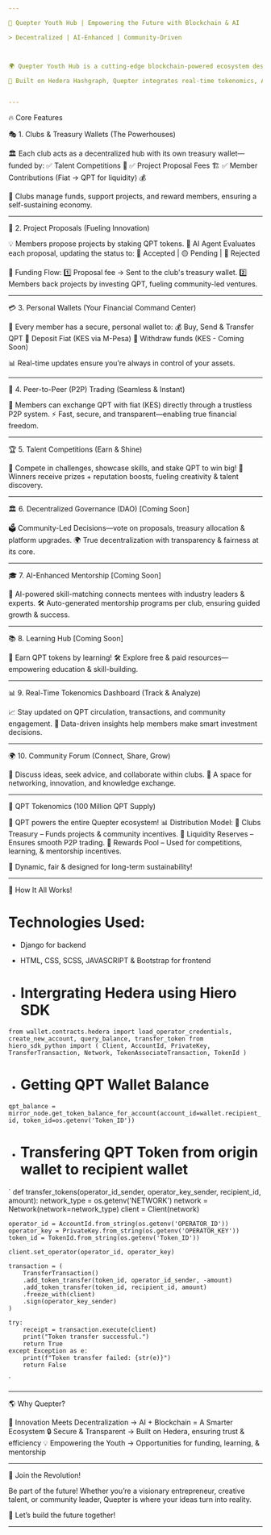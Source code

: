 ```yaml
---

🚀 Quepter Youth Hub | Empowering the Future with Blockchain & AI

> Decentralized | AI-Enhanced | Community-Driven



🌍 Quepter Youth Hub is a cutting-edge blockchain-powered ecosystem designed to empower youth, fund projects, and create opportunities through decentralized finance, AI mentorship, and skill-based rewards.

🔗 Built on Hedera Hashgraph, Quepter integrates real-time tokenomics, AI-driven evaluations, and seamless peer-to-peer transactions—all in a secure, transparent, and gamified environment.


---
```


🔥 Core Features

🎭 1. Clubs & Treasury Wallets (The Powerhouses)

🏛️ Each club acts as a decentralized hub with its own treasury wallet—funded by:
✅ Talent Competitions 🎤
✅ Project Proposal Fees 🏗️
✅ Member Contributions (Fiat → QPT for liquidity) 💰

🔹 Clubs manage funds, support projects, and reward members, ensuring a self-sustaining economy.


---

🚀 2. Project Proposals (Fueling Innovation)

💡 Members propose projects by staking QPT tokens.
🤖 AI Agent Evaluates each proposal, updating the status to:
🔵 Accepted | 🟡 Pending | 🔴 Rejected

🎯 Funding Flow:
1️⃣ Proposal fee → Sent to the club's treasury wallet.
2️⃣ Members back projects by investing QPT, fueling community-led ventures.


---

💳 3. Personal Wallets (Your Financial Command Center)

👤 Every member has a secure, personal wallet to:
💰 Buy, Send & Transfer QPT
🔄 Deposit Fiat (KES via M-Pesa)
💸 Withdraw funds (KES - Coming Soon)

📊 Real-time updates ensure you’re always in control of your assets.


---

🔄 4. Peer-to-Peer (P2P) Trading (Seamless & Instant)

🤝 Members can exchange QPT with fiat (KES) directly through a trustless P2P system.
⚡ Fast, secure, and transparent—enabling true financial freedom.


---

🏆 5. Talent Competitions (Earn & Shine)

🎤 Compete in challenges, showcase skills, and stake QPT to win big!
🏅 Winners receive prizes + reputation boosts, fueling creativity & talent discovery.


---

🏛 6. Decentralized Governance (DAO) [Coming Soon]

🗳 Community-Led Decisions—vote on proposals, treasury allocation & platform upgrades.
🌍 True decentralization with transparency & fairness at its core.


---

🎓 7. AI-Enhanced Mentorship [Coming Soon]

🔗 AI-powered skill-matching connects mentees with industry leaders & experts.
🛠️ Auto-generated mentorship programs per club, ensuring guided growth & success.


---

📚 8. Learning Hub [Coming Soon]

📖 Earn QPT tokens by learning!
🛠️ Explore free & paid resources—empowering education & skill-building.


---

📊 9. Real-Time Tokenomics Dashboard (Track & Analyze)

📈 Stay updated on QPT circulation, transactions, and community engagement.
🚀 Data-driven insights help members make smart investment decisions.


---

🌍 10. Community Forum (Connect, Share, Grow)

💬 Discuss ideas, seek advice, and collaborate within clubs.
🌟 A space for networking, innovation, and knowledge exchange.


---

🏦 QPT Tokenomics (100 Million QPT Supply)

🚀 QPT powers the entire Quepter ecosystem!
📊 Distribution Model:
🔹 Clubs Treasury – Funds projects & community incentives.
🔹 Liquidity Reserves – Ensures smooth P2P trading.
🔹 Rewards Pool – Used for competitions, learning, & mentorship incentives.

🔗 Dynamic, fair & designed for long-term sustainability!


---

🌟 How It All Works!

# Technologies Used:
- Django for backend

- HTML, CSS, SCSS, JAVASCRIPT & Bootstrap for frontend

- # Intergrating Hedera using Hiero SDK


`
from wallet.contracts.hedera import load_operator_credentials, create_new_account, query_balance, transfer_token
from hiero_sdk_python import (
    Client,
    AccountId,
    PrivateKey,
    TransferTransaction,
    Network,
    TokenAssociateTransaction,
    TokenId
)
`

- # Getting QPT  Wallet Balance

`
qpt_balance = mirror_node.get_token_balance_for_account(account_id=wallet.recipient_id, token_id=os.getenv('Token_ID'))
`


- # Transfering QPT Token from origin wallet to recipient wallet


`
def transfer_tokens(operator_id_sender, operator_key_sender, recipient_id, amount):
    network_type = os.getenv('NETWORK')
    network = Network(network=network_type)
    client = Client(network)

    operator_id = AccountId.from_string(os.getenv('OPERATOR_ID'))
    operator_key = PrivateKey.from_string(os.getenv('OPERATOR_KEY'))
    token_id = TokenId.from_string(os.getenv('Token_ID'))

    client.set_operator(operator_id, operator_key)

    transaction = (
        TransferTransaction()
        .add_token_transfer(token_id, operator_id_sender, -amount)
        .add_token_transfer(token_id, recipient_id, amount)
        .freeze_with(client)
        .sign(operator_key_sender)
    )

    try:
        receipt = transaction.execute(client)
        print("Token transfer successful.")
        return True
    except Exception as e:
        print(f"Token transfer failed: {str(e)}")
        return False
`

---

🌎 Why Quepter?

🚀 Innovation Meets Decentralization → AI + Blockchain = A Smarter Ecosystem
🔒 Secure & Transparent → Built on Hedera, ensuring trust & efficiency
💡 Empowering the Youth → Opportunities for funding, learning, & mentorship


---

🎉 Join the Revolution!

Be part of the future! Whether you’re a visionary entrepreneur, creative talent, or community leader, Quepter is where your ideas turn into reality.

🚀 Let’s build the future together!


---
